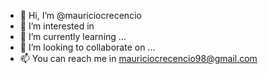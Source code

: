 - 👋 Hi, I’m @mauriciocrecencio
- 👀 I’m interested in
- 🌱 I’m currently learning ...
- 💞️ I’m looking to collaborate on ...
- 📫  You can reach me in mauriciocrecencio98@gmail.com

<!---
mauriciocrecencio/mauriciocrecencio is a ✨ special ✨ repository because its `README.md` (this file) appears on your GitHub profile.
You can click the Preview link to take a look at your changes.
--->
